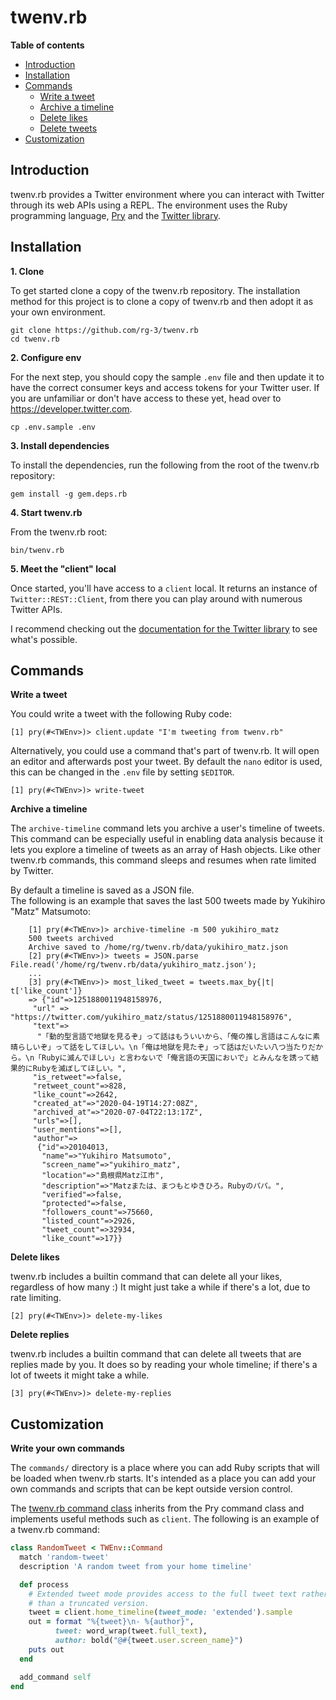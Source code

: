 # twenv.rb

**Table of contents**

* [Introduction](#introduction)
* [Installation](#installation)
* [Commands](#commands)
  * [Write a tweet](#commands-write-a-tweet)
  * [Archive a timeline](#commands-archive-a-timeline)
  * [Delete likes](#commands-delete-your-likes)
  * [Delete tweets](#commands-delete-your-tweets)
* [Customization](#custom)


## <a id='#introduction'> Introduction </a>

twenv.rb provides a Twitter environment where you can interact with Twitter
through its web APIs using a REPL. The environment uses the Ruby programming language,
[Pry](https://github.com/pry/pry#readme) and the [Twitter library](https://github.com/sferik/twitter).

## <a id='#installation'> Installation </a>

__1. Clone__

To get started clone a copy of the twenv.rb repository.
The installation method for this project is to clone a copy of twenv.rb and
then adopt it as your own environment.  

	git clone https://github.com/rg-3/twenv.rb
	cd twenv.rb

__2. Configure env__

For the next step, you should copy the sample `.env` file and then update it to
have the correct consumer keys and access tokens for your Twitter user. If you
are unfamiliar or don't have access to these yet, head over to https://developer.twitter.com.

	cp .env.sample .env

__3. Install dependencies__

To install the dependencies, run the following from the root of the twenv.rb repository:

	gem install -g gem.deps.rb

__4. Start twenv.rb__

From the twenv.rb root:

	bin/twenv.rb

__5. Meet the "client" local__

Once started, you'll have access to a `client` local. It returns an instance
of `Twitter::REST::Client`, from there you can play around with numerous
Twitter APIs.

I recommend checking out the
[documentation for the Twitter library](https://www.rubydoc.info/gems/twitter)
to see what's possible.

## <a id='commands'> Commands </a>

**<a id='commands-write-a-tweet'>Write a tweet</a>**

You could write a tweet with the following Ruby code:

    [1] pry(#<TWEnv>)> client.update "I'm tweeting from twenv.rb"

Alternatively, you could use a command that's part of twenv.rb. It will open an editor and
afterwards post your tweet. By default the `nano` editor is used, this can
be changed in the `.env` file by setting `$EDITOR`.

    [1] pry(#<TWEnv>)> write-tweet

__<a id='commands-archive-a-timeline'>Archive a timeline</a>__

The `archive-timeline` command lets you archive a user's timeline of tweets. This
command can be especially useful in enabling data analysis because it lets you
explore a timeline of tweets as an array of Hash objects. Like other twenv.rb commands,
this command sleeps and resumes when rate limited by Twitter.

By default a timeline is saved as a JSON file.  
The following is an example that saves the last 500 tweets made by Yukihiro "Matz" Matsumoto:

		[1] pry(#<TWEnv>)> archive-timeline -m 500 yukihiro_matz
		500 tweets archived
		Archive saved to /home/rg/twenv.rb/data/yukihiro_matz.json
		[2] pry(#<TWEnv>)> tweets = JSON.parse File.read('/home/rg/twenv.rb/data/yukihiro_matz.json');
		...
		[3] pry(#<TWEnv>)> most_liked_tweet = tweets.max_by{|t| t['like_count']}
		=> {"id"=>1251880011948158976,
         "url" => "https://twitter.com/yukihiro_matz/status/1251880011948158976",
		 "text"=>
		  "「動的型言語で地獄を見るぞ」って話はもういいから、「俺の推し言語はこんなに素晴らしいぞ」って話をしてほしい。\n「俺は地獄を見たぞ」って話はだいたい八つ当たりだから。\n「Rubyに滅んでほしい」と言わないで「俺言語の天国においで」とみんなを誘って結果的にRubyを滅ぼしてほしい。",
		 "is_retweet"=>false,
		 "retweet_count"=>828,
		 "like_count"=>2642,
		 "created_at"=>"2020-04-19T14:27:08Z",
		 "archived_at"=>"2020-07-04T22:13:17Z",
		 "urls"=>[],
		 "user_mentions"=>[],
		 "author"=>
		  {"id"=>20104013,
		   "name"=>"Yukihiro Matsumoto",
		   "screen_name"=>"yukihiro_matz",
		   "location"=>"島根県Matz江市",
		   "description"=>"Matzまたは、まつもとゆきひろ。Rubyのパパ。",
		   "verified"=>false,
		   "protected"=>false,
		   "followers_count"=>75660,
		   "listed_count"=>2926,
		   "tweet_count"=>32934,
		   "like_count"=>17}}


__<a id='commands-delete-your-likes'>Delete likes</a>__

twenv.rb includes a builtin command that can delete all your likes, regardless
of how many :) It might just take a while if there's a lot, due to rate limiting.

    [2] pry(#<TWEnv>)> delete-my-likes

__<a id='commands-delete-your-tweets'>Delete replies</a>__

twenv.rb includes a builtin command that can delete all tweets that are replies
made by you. It does so by reading your whole timeline; if there's a lot of
tweets it might take a while.

    [3] pry(#<TWEnv>)> delete-my-replies

## <a id='custom'>Customization</a>

__Write your own commands__

The `commands/` directory is a place where you can add Ruby scripts that will be
loaded when twenv.rb starts. It's intended as a place you can add your own commands
and scripts that can be kept outside version control.

The [twenv.rb command class](https://github.com/rg-3/tenv.rb/blob/master/lib/twenv/command.rb)
inherits from the Pry command class and implements useful methods such as `client`. The following
is an example of a twenv.rb command:

```ruby
class RandomTweet < TWEnv::Command
  match 'random-tweet'
  description 'A random tweet from your home timeline'

  def process
    # Extended tweet mode provides access to the full tweet text rather
    # than a truncated version.
    tweet = client.home_timeline(tweet_mode: 'extended').sample
    out = format "%{tweet}\n- %{author}",
          tweet: word_wrap(tweet.full_text),
          author: bold("@#{tweet.user.screen_name}")
    puts out
  end

  add_command self
end
```
